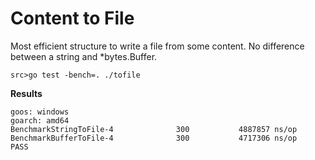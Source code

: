 # Content to File

Most efficient structure to write a file from some content.
No difference between a string and *bytes.Buffer.

`src>go test -bench=. ./tofile` 

**Results**
```
goos: windows
goarch: amd64
BenchmarkStringToFile-4              300           4887857 ns/op
BenchmarkBufferToFile-4              300           4717306 ns/op
PASS
```
 
